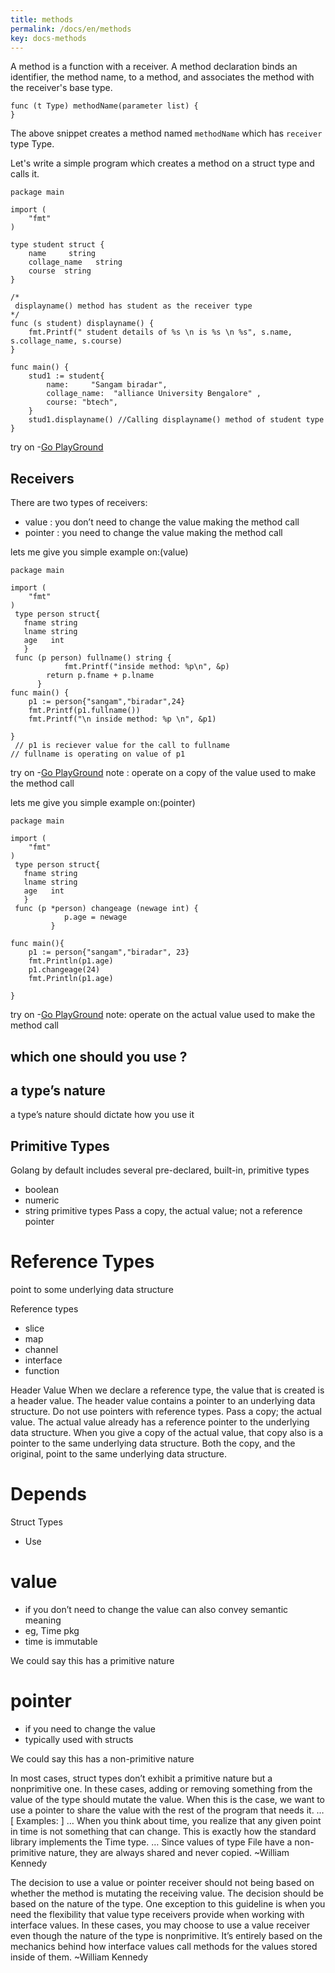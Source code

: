 ```yaml
---
title: methods
permalink: /docs/en/methods
key: docs-methods
---
```


A method is a function with a receiver. A method declaration binds an identifier, 
the method name, to a method, and associates the method with the receiver's base type.

```
func (t Type) methodName(parameter list) {  
}
```

The above snippet creates a method named `methodName` which has `receiver` type Type.

Let's write a simple program which creates a method on a struct type and calls it.

```
package main

import (
	"fmt"
)

type student struct {
	name     string
	collage_name   string
	course  string
}

/*
 displayname() method has student as the receiver type
*/
func (s student) displayname() {
	fmt.Printf(" student details of %s \n is %s \n %s", s.name, s.collage_name, s.course)
}

func main() {
	stud1 := student{
		name:     "Sangam biradar",
		collage_name:  "alliance University Bengalore" ,
		course: "btech",
	}
	stud1.displayname() //Calling displayname() method of student type
}
```

try on -[Go PlayGround](https://play.golang.org/p/myRvCjqX_td)


## Receivers

There are two types of receivers:
- value :
you don’t need to change the value making the method call
- pointer :
you need to change the value making the method call

lets me give you simple example on:(value)
```
package main

import (
	"fmt"
)
 type person struct{
   fname string 
   lname string 
   age   int 
   }
 func (p person) fullname() string {
            fmt.Printf("inside method: %p\n", &p)
	    return p.fname + p.lname 
	  }
func main() {
    p1 := person{"sangam","biradar",24}
    fmt.Printf(p1.fullname())
    fmt.Printf("\n inside method: %p \n", &p1)

}
 // p1 is reciever value for the call to fullname 
// fullname is operating on value of p1
```
try on -[Go PlayGround](https://play.golang.org/p/ptjCNcnNRsS)
note : operate on a copy of the value used to make the method call


lets me give you simple example on:(pointer)
```
package main

import (
	"fmt"
)
 type person struct{
   fname string 
   lname string 
   age   int 
   }
 func (p *person) changeage (newage int) {
            p.age = newage 
         }
	  
func main(){
    p1 := person{"sangam","biradar", 23}
    fmt.Println(p1.age)
    p1.changeage(24)
    fmt.Println(p1.age)

}
```
try on -[Go PlayGround](https://play.golang.org/p/RlGWgI-G2-7)
note: operate on the actual value used to make the method call

## which one should you use ?	

## a type’s nature
a type’s nature should dictate how you use it

## Primitive Types
Golang by default includes several pre-declared, built-in, primitive types
- boolean
- numeric 
- string 
primitive types
Pass a copy, the actual value; not a reference pointer

# Reference Types
point to some underlying data structure

Reference types
- slice
- map
- channel
- interface
- function

Header Value
When we declare a reference type, the value that is created is a header value. The header value contains a pointer to an underlying data structure. Do not use pointers with reference types. Pass a copy; the actual value. The actual value already has a reference pointer to the underlying data structure. When you give a copy of the actual value, that copy also is a pointer to the same underlying data structure. Both the copy, and the original, point to the same underlying data structure.

# Depends
Struct Types
- Use
# value
- if you don’t need to change the value
can also convey semantic meaning
- eg, Time pkg
- time is immutable

We could say this has a primitive nature

# pointer
- if you need to change the value
- typically used with structs

We could say this has a non-primitive nature


In most cases, struct types don’t exhibit a primitive nature but a nonprimitive one. In these cases, adding or removing something from the value of the type should mutate the value. When this is the case, we want to use a pointer to share the value with the rest of the program that needs it. … [ Examples: ] … When you think about time, you realize that any given point in time is not something that can change. This is exactly how the standard library implements the Time type. … Since values of type File have a non-primitive nature, they are always shared and never copied.
 ~William Kennedy
 
 The decision to use a value or pointer receiver should not being based on whether the method is mutating the receiving value. The decision should be based on the nature of the type. One exception to this guideline is when you need the flexibility that value type receivers provide when working with interface values. In these cases, you may choose to use a value receiver even though the nature of the type is nonprimitive. It’s entirely based on the mechanics behind how interface values call methods for the values stored inside of them.
 ~William Kennedy















	    
	    
	    
 












